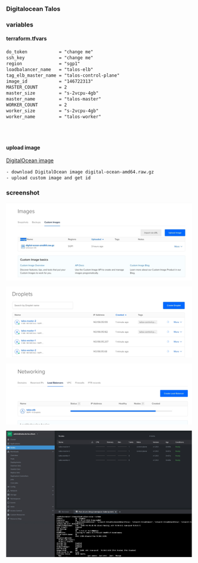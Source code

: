 ### Digitalocean Talos
### variables
#### terraform.tfvars
```
do_token            = "change me"
ssh_key             = "change me"
region              = "sgp1"
loadbalancer_name   = "talos-elb"
tag_elb_master_name = "talos-control-plane"
image_id            = "146722313"
MASTER_COUNT        = 2
master_size         = "s-2vcpu-4gb"
master_name         = "talos-master"
WORKER_COUNT        = 2
worker_size         = "s-2vcpu-4gb"
worker_name         = "talos-worker"




```
#### upload image
[DigitalOcean image](https://github.com/siderolabs/talos/releases)
```
- download DigitalOcean image digital-ocean-amd64.raw.gz 
- upload custom image and get id
```

### screenshot
![Screenshot](resources/1703260614855.jpg)

![Screenshot](resources/1703260626217.jpg)

![Screenshot](resources/1703260637096.jpg)

![Screenshot](resources/1703261047885.jpg)
